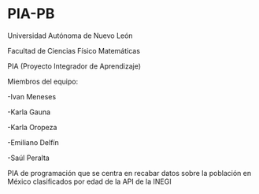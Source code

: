 # PIA-PB
Universidad Autónoma de Nuevo León

Facultad de Ciencias Físico Matemáticas

PIA (Proyecto Integrador de Aprendizaje)

Miembros del equipo:

-Ivan Meneses

-Karla Gauna

-Karla Oropeza

-Emiliano Delfín

-Saúl Peralta

PIA de programación que se centra en recabar datos sobre la población en México clasificados por edad de la API de la INEGI
